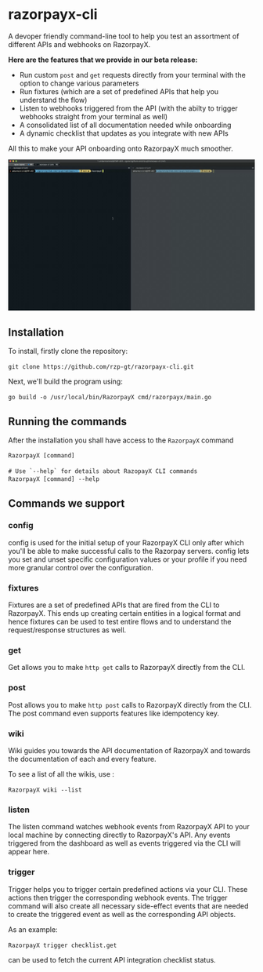 # razorpayx-cli

A devoper friendly command-line tool to help you test an assortment of different APIs and webhooks on RazorpayX.

**Here are the features that we provide in our beta release:**

- Run custom `post` and `get` requests directly from your terminal with the option to change various parameters
- Run fixtures (which are a set of predefined APIs that help you understand the flow)
- Listen to webhooks triggered from the API (with the abilty to trigger webhooks straight from your terminal as well)
- A consolidated list of all documentation needed while onboarding
- A dynamic checklist that updates as you integrate with new APIs

All this to make your API onboarding onto RazorpayX much smoother.

![demo](demo.gif)

## Installation

To install, firstly clone the repository:

`git clone https://github.com/rzp-gt/razorpayx-cli.git`

Next, we'll build the program using:

`go build -o /usr/local/bin/RazorpayX cmd/razorpayx/main.go`

## Running the commands

After the installation you shall have access to the `RazorpayX` command

```
RazorpayX [command]

# Use `--help` for details about RazopayX CLI commands
RazorpayX [command] --help
```

## Commands we support

### config

config is used for the initial setup of your RazorpayX CLI only after which you'll be able to make successful calls to the Razorpay servers. config lets you set and unset specific configuration values or your profile if you need more granular control over the configuration.

### fixtures

Fixtures are a set of predefined APIs that are fired from the CLI to RazorpayX. This ends up creating certain entities in a logical format and hence fixtures can be used to test entire flows and to understand the request/response structures as well.

### get

Get allows you to make `http get` calls to RazorpayX directly from the CLI. 

### post

Post allows you to make `http post` calls to RazorpayX directly from the CLI. The post command even supports features like idempotency key.

### wiki

Wiki guides you towards the API documentation of RazorpayX and towards the documentation of each and every feature.

To see a list of all the wikis, use :

`RazorpayX wiki --list`

### listen

The listen command watches webhook events from RazorpayX API to your local machine by connecting directly to RazorpayX's API. Any events triggered from the dashboard as well as events triggered via the CLI will appear here.

### trigger

Trigger helps you to trigger certain predefined actions via your CLI. These actions then trigger the corresponding webhook events. The trigger command will also create all necessary side-effect events that are needed to create the triggered event as well as the corresponding API objects.

As an example:
 
`RazorpayX trigger checklist.get` 

can be used to fetch the current API integration checklist status.
